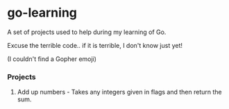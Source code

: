 # go-learning
A set of projects used to help during my learning of Go.

Excuse the terrible code.. if it is terrible, I don't know just yet!

(I couldn't find a Gopher emoji)

### Projects
1. Add up numbers - Takes any integers given in flags and then return the sum.
